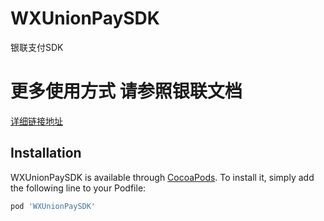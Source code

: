 # WXUnionPaySDK
银联支付SDK


# 更多使用方式 请参照银联文档
[详细链接地址](https://open.unionpay.com/tjweb/acproduct/list?apiSvcId=450&index=5)

## Installation

WXUnionPaySDK is available through [CocoaPods](https://cocoapods.org). To install
it, simply add the following line to your Podfile:

```ruby
pod 'WXUnionPaySDK'
```

